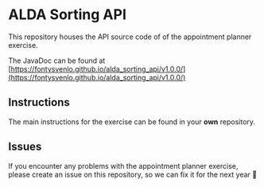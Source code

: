 # ALDA Sorting API

This repository houses the API source code of of the appointment planner exercise.

The JavaDoc can be found at [https://fontysvenlo.github.io/alda_sorting_api/v1.0.0/](https://fontysvenlo.github.io/alda_sorting_api/v1.0.0/)

## Instructions

The main instructions for the exercise can be found in your **own** repository.

## Issues

If you encounter any problems with the appointment planner exercise, please create an issue on this repository, so we can fix it for the next year :raised_hands:
